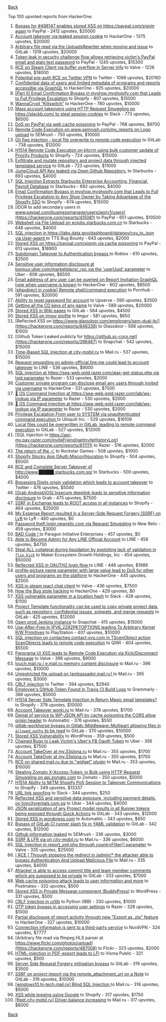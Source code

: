 [Back](../README.md)

Top 100 upvoted reports from HackerOne:

1. [Bypass for #488147 enables stored XSS on https://paypal.com/signin again](https://hackerone.com/reports/510152) to PayPal - 2412 upvotes, $20000
2. [Account takeover via leaked session cookie](https://hackerone.com/reports/745324) to HackerOne - 1375 upvotes, $20000
3. [Arbitrary file read via the UploadsRewriter when moving and issue](https://hackerone.com/reports/827052) to GitLab - 1319 upvotes, $20000
4. [Token leak in security challenge flow allows retrieving victim's PayPal email and plain text password](https://hackerone.com/reports/739737) to PayPal - 1245 upvotes, $15300
5. [RCE on Steam Client via buffer overflow in Server Info](https://hackerone.com/reports/470520) to Valve - 1226 upvotes, $18000
6. [Potential pre-auth RCE on Twitter VPN](https://hackerone.com/reports/591295) to Twitter - 1098 upvotes, $20160
7. [Confidential data of users and limited metadata of programs and reports accessible via GraphQL](https://hackerone.com/reports/489146) to HackerOne - 925 upvotes, $20000
8. [[Part II] Email Confirmation Bypass in myshop.myshopify.com that Leads to Full Privilege Escalation](https://hackerone.com/reports/796808) to Shopify - 807 upvotes, $15000
9. [WannaCrypt “Killswitch”](https://hackerone.com/reports/228648) to HackerOne - 780 upvotes, $10000
10. [Mass account takeovers using HTTP Request Smuggling on https://slackb.com/ to steal session cookies](https://hackerone.com/reports/737140) to Slack - 773 upvotes, $6500
11. [DoS on PayPal via web cache poisoning](https://hackerone.com/reports/622122) to PayPal - 768 upvotes, $9700
12. [Remote Code Execution on www.semrush.com/my_reports on Logo upload](https://hackerone.com/reports/403417) to SEMrush - 750 upvotes, $10000
13. [Git flag injection - local file overwrite to remote code execution](https://hackerone.com/reports/658013) to GitLab - 738 upvotes, $12000
14. [H1514 Remote Code Execution on kitcrm using bulk customer update of Priority Products](https://hackerone.com/reports/422944) to Shopify - 724 upvotes, $15000
15. [Exfiltrate and mutate repository and project data through injected templated service](https://hackerone.com/reports/446585) to GitLab - 723 upvotes, $11000
16. [JumpCloud API Key leaked via Open Github Repository.](https://hackerone.com/reports/716292) to Starbucks - 693 upvotes, $4000
17. [SQL Injection Extracts Starbucks Enterprise Accounting, Financial, Payroll Database](https://hackerone.com/reports/531051) to Starbucks - 692 upvotes, $4000
18. [Email Confirmation Bypass in myshop.myshopify.com that Leads to Full Privilege Escalation to Any Shop Owner by Taking Advantage of the Shopify SSO](https://hackerone.com/reports/791775) to Shopify - 674 upvotes, $15000
19. [IDOR to add secondary users in www.paypal.com/businessmanage/users/api/v1/users](https://hackerone.com/reports/415081) to PayPal - 651 upvotes, $10500
20. [Webshell via File Upload on ecjobs.starbucks.com.cn](https://hackerone.com/reports/506646) to Starbucks - 648 upvotes, $4000
21. [SQL injection in https://labs.data.gov/dashboard/datagov/csv_to_json via User-agent ](https://hackerone.com/reports/297478) to TTS Bug Bounty - 643 upvotes, $2000
22. [Stored XSS on https://paypal.com/signin via cache poisoning](https://hackerone.com/reports/488147) to PayPal - 613 upvotes, $18900
23. [Subdomain Takeover to Authentication bypass ](https://hackerone.com/reports/335330) to Roblox - 610 upvotes, $2500
24. [Sensitive user information disclosure at bonjour.uber.com/marketplace/_rpc via the 'userUuid' parameter](https://hackerone.com/reports/542340) to Uber - 606 upvotes, $6500
25. [Email address of any user can be queried on Report Invitation GraphQL type when username is known](https://hackerone.com/reports/792927) to HackerOne - 602 upvotes, $8500
26. [[phpobject in cookie] Remote shell/command execution](https://hackerone.com/reports/141956) to Pornhub - 591 upvotes, $20000
27. [Ability to reset password for account](https://hackerone.com/reports/322985) to Upserve  - 590 upvotes, $3500
28. [Getting all the CD keys of any game](https://hackerone.com/reports/391217) to Valve - 589 upvotes, $20000
29. [Stored XSS in Wiki pages](https://hackerone.com/reports/526325) to GitLab - 584 upvotes, $4500
30. [Stored XSS on imgur profile](https://hackerone.com/reports/484434) to Imgur - 581 upvotes, $650
31. [Reflected XSS on https://www.glassdoor.com/employers/sem-dual-lp/](https://hackerone.com/reports/846338) to Glassdoor - 568 upvotes, $1000
32. [Github Token Leaked publicly for https://github.sc-corp.net](https://hackerone.com/reports/396467) to Snapchat - 542 upvotes, $15000
33. [Time-Based SQL injection at city-mobil.ru](https://hackerone.com/reports/868436) to Mail.ru - 537 upvotes, $15000
34. [Request smuggling on admin-official.line.me could lead to account takeover](https://hackerone.com/reports/740037) to LINE - 536 upvotes, $9000
35. [SQL injection at https://sea-web.gold.razer.com/ajax-get-status.php via txid parameter](https://hackerone.com/reports/819738) to Razer - 533 upvotes, $2000
36. [Customer private program can disclose email any users through invited via username](https://hackerone.com/reports/807448) to HackerOne - 531 upvotes, $7500
37. [🐞 OS Command Injection at https://sea-web.gold.razer.com/lab/ws-lookup via IP parameter](https://hackerone.com/reports/821962) to Razer - 530 upvotes, $2000
38. [🐞 OS Command Injection at https://sea-web.gold.razer.com/lab/ws-lookup via IP parameter](https://hackerone.com/reports/821962) to Razer - 530 upvotes, $2000
39. [Privilege Escalation From user to SYSTEM via unauthenticated command execution ](https://hackerone.com/reports/544928) to Ubiquiti Inc. - 529 upvotes, $16109
40. [Local files could be overwritten in GitLab, leading to remote command execution](https://hackerone.com/reports/587854) to GitLab - 527 upvotes, $12000
41. [SQL Injection in https://api-my.pay.razer.com/inviteFriend/getInviteHistoryLog](https://hackerone.com/reports/811111) to Razer - 516 upvotes, $2000
42. [The return of the ＜](https://hackerone.com/reports/639684) to Rockstar Games - 508 upvotes, $1000
43. [Shopify Stocky App OAuth Misconfiguration](https://hackerone.com/reports/740989) to Shopify - 504 upvotes, $5000
44. [RCE and Complete Server Takeover of http://www.█████.starbucks.com.sg/](https://hackerone.com/reports/502758) to Starbucks - 500 upvotes, $4000
45. [Bypassing Digits origin validation which leads to account takeover](https://hackerone.com/reports/129873) to Twitter - 476 upvotes, $5040
46. [[Grab Android/iOS] Insecure deeplink leads to sensitive information disclosure](https://hackerone.com/reports/401793) to Grab - 475 upvotes, $7500
47. [SSRF in Exchange leads to ROOT access in all instances](https://hackerone.com/reports/341876) to Shopify - 464 upvotes, $25000
48. [My Expense Report resulted in a Server-Side Request Forgery (SSRF) on Lyft](https://hackerone.com/reports/885975) to Lyft - 460 upvotes, $0
49. [Password theft login.newrelic.com via Request Smuggling](https://hackerone.com/reports/498052) to New Relic - 459 upvotes, $3000
50. [BAD Code ! ](https://hackerone.com/reports/180074) to Paragon Initiative Enterprises - 457 upvotes, $0
51. [Able to Become Admin for Any LINE Official Account](https://hackerone.com/reports/698579) to LINE - 456 upvotes, $4750
52. [Steal ALL collateral during liquidation by exploiting lack of validation in `flip.kick`](https://hackerone.com/reports/684092) to Maker Ecosystem Growth Holdings, Inc - 454 upvotes, $50000
53. [Reflected XSS in OAUTH2 login flow ](https://hackerone.com/reports/697099) to LINE - 446 upvotes, $1989
54. [profile-picture name parameter with large value lead to DoS for other users and programs on the platform](https://hackerone.com/reports/764434) to HackerOne - 445 upvotes, $2500
55. [XSS in steam react chat client](https://hackerone.com/reports/409850) to Valve - 436 upvotes, $7500
56. [How the Bug stole hacking](https://hackerone.com/reports/762510) to HackerOne - 429 upvotes, $0
57. [XSS vulnerable parameter in a location hash](https://hackerone.com/reports/146336) to Slack - 428 upvotes, $1100
58. [Project Template functionality can be used to copy private project data, such as repository, confidential issues, snippets, and merge requests](https://hackerone.com/reports/689314) to GitLab - 425 upvotes, $12000
59. [Open prod Jenkins instance](https://hackerone.com/reports/231460) to Snapchat - 415 upvotes, $15000
60. [Use-After-Free In IPV6_2292PKTOPTIONS leading To Arbitrary Kernel R/W Primitives](https://hackerone.com/reports/826026) to PlayStation - 407 upvotes, $10000
61. [SQL injection on contactws.contact-sys.com in TScenObject action ScenObjects leads to remote code execution](https://hackerone.com/reports/816254) to QIWI - 404 upvotes, $5500
62. [Panorama UI XSS leads to Remote Code Execution via Kick/Disconnect Message](https://hackerone.com/reports/631956) to Valve - 396 upvotes, $9000
63. [touch.mail.ru / e.mail.ru memory content disclosure](https://hackerone.com/reports/513236) to Mail.ru - 396 upvotes, $10000
64. [Unrestricted file upload on [ambassador.mail.ru] ](https://hackerone.com/reports/854032) to Mail.ru - 395 upvotes, $3000
65. [CRLF injection](https://hackerone.com/reports/446271) to Twitter - 394 upvotes, $2940
66. [Employee's GitHub Token Found In Travis CI Build Logs](https://hackerone.com/reports/496937) to Grammarly - 388 upvotes, $5000
67. [H1514 Server Side Template Injection in Return Magic email templates?](https://hackerone.com/reports/423541) to Shopify - 379 upvotes, $10000
68. [Account Takeover worki.ru](https://hackerone.com/reports/744662) to Mail.ru - 378 upvotes, $1700
69. [Denial of service to WP-JSON API by cache poisoning the CORS allow origin header](https://hackerone.com/reports/591302) to Automattic - 376 upvotes, $550
70. [gitlab-workhorse bypass in Gitlab::Middleware::Multipart allowing files in `allowed_paths` to be read](https://hackerone.com/reports/850447) to GitLab - 370 upvotes, $10000
71. [Stored XSS Vulnerability](https://hackerone.com/reports/643908) to WordPress - 359 upvotes, $500
72. [Chained Bugs to Leak Victim's Uber's FB Oauth Token](https://hackerone.com/reports/202781) to Uber - 356 upvotes, $7500
73. [Account TakeOver at my.33slona.ru](https://hackerone.com/reports/773519) to Mail.ru - 355 upvotes, $1700
74. [Account TakeOver at my.33slona.ru](https://hackerone.com/reports/773519) to Mail.ru - 355 upvotes, $1700
75. [RCE on shared.mail.ru due to "widget" plugin](https://hackerone.com/reports/518637) to Mail.ru - 353 upvotes, $10000
76. [Stealing Zomato X-Access-Token: in Bulk using HTTP Request Smuggling on api.zomato.com](https://hackerone.com/reports/771666) to Zomato - 350 upvotes, $5000
77. [H1514 Ability to MiTM Shopify PoS Session to Takeover Communications](https://hackerone.com/reports/423467) to Shopify - 349 upvotes, $13337
78. [URL link spoofing](https://hackerone.com/reports/481472) to Slack - 344 upvotes, $250
79. [Reflected XSS and sensitive data exposure, including payment details, on lioncityrentals.com.sg](https://hackerone.com/reports/340431) to Uber - 344 upvotes, $4000
80. [JSON serialization of any Project model results in all Runner tokens being exposed through Quick Actions](https://hackerone.com/reports/509924) to GitLab - 343 upvotes, $12000
81. [Stored XSS in wordpress.com](https://hackerone.com/reports/733248) to Automattic - 343 upvotes, $650
82. [Bypass of GitLab CI runner slash fix in YAML validation](https://hackerone.com/reports/409395) to GitLab - 342 upvotes, $12000
83. [Github information leaked](https://hackerone.com/reports/676212) to SEMrush - 336 upvotes, $3000
84. [SSRF & LFR via on city-mobil.ru](https://hackerone.com/reports/748123) to Mail.ru - 336 upvotes, $6000
85. [SQL Injection in report_xml.php through countryFilter[] parameter](https://hackerone.com/reports/383127) to Valve - 335 upvotes, $25000
86. [[ RCE ] Through stopping the redirect in /admin/* the attacker able to bypass Authentication And Upload Malicious File](https://hackerone.com/reports/683957) to Mail.ru - 335 upvotes, $4000
87. [Attacker is able to access commit title and team member comments which are supposed to be private](https://hackerone.com/reports/502593) to GitLab - 333 upvotes, $7000
88. [Web cache poisoning attack leads to user information and more](https://hackerone.com/reports/492841) to Postmates - 332 upvotes, $500
89. [Stored XSS in Private Message component (BuddyPress)](https://hackerone.com/reports/487081) to WordPress - 331 upvotes, $500
90. [CRLF Injection in urllib](https://hackerone.com/reports/590020) to Python (IBB) - 330 upvotes, $1000
91. [OTP token bypass in accessing user settings](https://hackerone.com/reports/699082) to Razer - 328 upvotes, $1000
92. [Partial disclosure of report activity through new "Export as .zip" feature](https://hackerone.com/reports/182358) to HackerOne - 327 upvotes, $10000
93. [Connection informaton is sent to a third-party service](https://hackerone.com/reports/752402) to NordVPN - 324 upvotes, $7777
94. [Arbitrary file read via ffmpeg HLS parser at https://www.flickr.com/photos/upload](https://hackerone.com/reports/487008) to Flickr - 323 upvotes, $2000
95. [HTML-injection in PDF-export leads to LFI](https://hackerone.com/reports/809819) to Visma Public - 321 upvotes, $500
96. [Server Side Request Forgery mitigation bypass](https://hackerone.com/reports/632101) to GitLab - 319 upvotes, $3500
97. [SSRF on project import via the remote_attachment_url on a Note](https://hackerone.com/reports/826361) to GitLab - 319 upvotes, $10000
98. [[windows10.hi-tech.mail.ru]  Blind SQL Injection ](https://hackerone.com/reports/786044) to Mail.ru - 318 upvotes, $5000
99. [XSS while logging using Google](https://hackerone.com/reports/691611) to Shopify - 317 upvotes, $1750
100. [[fleet.city-mobil.ru] Driver balance increasing](https://hackerone.com/reports/751347) to Mail.ru - 317 upvotes, $8000


[Back](../README.md)